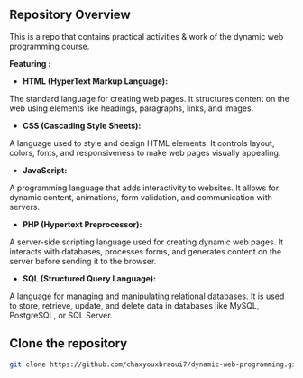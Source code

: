 ## Repository Overview

This is a repo that contains practical activities & work of the dynamic web programming course.

**Featuring :**

- **HTML (HyperText Markup Language):**

The standard language for creating web pages. It structures content on the web using elements like headings, paragraphs, links, and images.

- **CSS (Cascading Style Sheets):**

A language used to style and design HTML elements. It controls layout, colors, fonts, and responsiveness to make web pages visually appealing.

- **JavaScript:**

A programming language that adds interactivity to websites. It allows for dynamic content, animations, form validation, and communication with servers.

- **PHP (Hypertext Preprocessor):**

A server-side scripting language used for creating dynamic web pages. It interacts with databases, processes forms, and generates content on the server before sending it to the browser.

- **SQL (Structured Query Language):**

A language for managing and manipulating relational databases. It is used to store, retrieve, update, and delete data in databases like MySQL, PostgreSQL, or SQL Server.

## Clone the repository

```bash
git clone https://github.com/chaxyouxbraoui7/dynamic-web-programming.git
```
